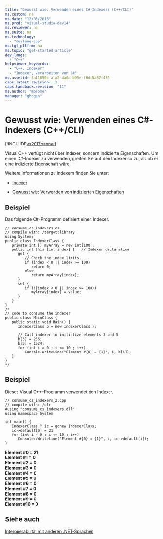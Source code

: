 ```yaml
---
title: "Gewusst wie: Verwenden eines C#-Indexers (C++/CLI)"
ms.custom: na
ms.date: "12/03/2016"
ms.prod: "visual-studio-dev14"
ms.reviewer: na
ms.suite: na
ms.technology: 
  - "devlang-cpp"
ms.tgt_pltfrm: na
ms.topic: "get-started-article"
dev_langs: 
  - "C++"
helpviewer_keywords: 
  - "C++, Indexer"
  - "Indexer, Verarbeiten von C#"
ms.assetid: 5a11850c-a1a2-4a0a-b95e-f6dc5a87f439
caps.latest.revision: 13
caps.handback.revision: "11"
ms.author: "mblome"
manager: "ghogen"
---
```

# Gewusst wie: Verwenden eines C#-Indexers (C++/CLI)
[!INCLUDE[vs2017banner](../assembler/inline/includes/vs2017banner.md)]

Visual C\+\+ verfügt nicht über Indexer, sondern indizierte Eigenschaften.  Um einen C\#\-Indexer zu verwenden, greifen Sie auf den Indexer so zu, als ob er eine indizierte Eigenschaft wäre.  
  
 Weitere Informationen zu Indexern finden Sie unter:  
  
-   [Indexer](../Topic/Indexers%20\(C%23%20Programming%20Guide\).md)  
  
-   [Gewusst wie: Verwenden von indizierten Eigenschaften](../misc/how-to-use-indexed-properties.md)  
  
## Beispiel  
 Das folgende C\#\-Programm definiert einen Indexer.  
  
```  
// consume_cs_indexers.cs  
// compile with: /target:library  
using System;  
public class IndexerClass {  
   private int [] myArray = new int[100];   
   public int this [int index] {   // Indexer declaration  
      get {  
         // Check the index limits.  
         if (index < 0 || index >= 100)  
            return 0;  
         else  
            return myArray[index];  
      }  
      set {  
         if (!(index < 0 || index >= 100))  
            myArray[index] = value;  
      }  
   }  
}  
/*  
// code to consume the indexer  
public class MainClass {  
   public static void Main() {  
      IndexerClass b = new IndexerClass();  
  
      // Call indexer to initialize elements 3 and 5  
      b[3] = 256;  
      b[5] = 1024;  
      for (int i = 0 ; i <= 10 ; i++)   
         Console.WriteLine("Element #{0} = {1}", i, b[i]);  
   }  
}  
*/  
```  
  
## Beispiel  
 Dieses Visual C\+\+\-Programm verwendet den Indexer.  
  
```  
// consume_cs_indexers_2.cpp  
// compile with: /clr  
#using "consume_cs_indexers.dll"  
using namespace System;  
  
int main() {  
   IndexerClass ^ ic = gcnew IndexerClass;  
   ic->default[0] = 21;  
   for (int i = 0 ; i <= 10 ; i++)  
      Console::WriteLine("Element #{0} = {1}", i, ic->default[i]);  
}  
```  
  
  **Element \#0 \= 21**  
**Element \#1 \= 0**  
**Element \#2 \= 0**  
**Element \#3 \= 0**  
**Element \#4 \= 0**  
**Element \#5 \= 0**  
**Element \#6 \= 0**  
**Element \#7 \= 0**  
**Element \#8 \= 0**  
**Element \#9 \= 0**  
**Element \#10 \= 0**   
## Siehe auch  
 [Interoperabilität mit anderen .NET\-Sprachen](../dotnet/interoperability-with-other-dotnet-languages-cpp-cli.md)